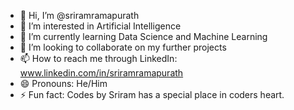 - 👋 Hi, I’m @sriramramapurath
- 👀 I’m interested in Artificial Intelligence
- 🌱 I’m currently learning Data Science and Machine Learning
- 💞️ I’m looking to collaborate on my further projects
- 📫 How to reach me through LinkedIn: www.linkedin.com/in/sriramramapurath
- 😄 Pronouns: He/Him
- ⚡ Fun fact: Codes by Sriram has a special place in coders heart.

<!---
sriramramapurath/sriramramapurath is a ✨ special ✨ repository because its `README.md` (this file) appears on your GitHub profile.
You can click the Preview link to take a look at your changes.
--->
